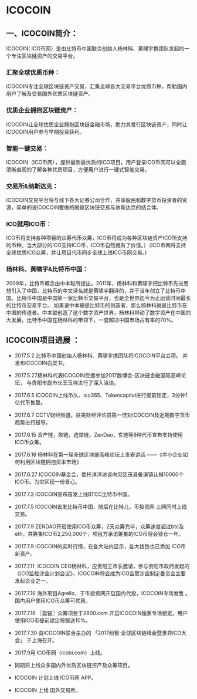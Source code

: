 ﻿# ICOCOIN
## 一、ICOCOIN简介：
ICOCOIN( ICO币网）是由比特币中国联合创始人杨林科、黄啸宇携团队发起的一个专注区块链资产的交易平台。
### 汇聚全球优质币种：
ICOCOIN专注全球区块链资产交易，汇集全球各大交易平台优质币种，帮助国内用户了解及交易国外优质区块链资产。
### 优质企业拥抱区块链资产：
ICOCOIN让全球优质企业拥抱区块链金融市场，助力其发行区块链资产，同时让ICOCOIN用户参与早期投资获利。
### 智能一键交易：
ICOCOIN（ICO币网），提供最新最优质的ICO项目，用户登录ICO币网可以全面清晰直观的了解各种优质项目，方便用户进行一键式智能交易。
### 交易所&纳斯达克：
ICOCOIN交易平台将与线下各大证券公司合作，共享股民和数字货币投资者的资源，简单的说ICOCOIN要做的就是区块链交易与纳斯达克的结合体。
### ICO就用ICO币：
ICO币将支持各种项目的众筹代币众筹，ICO币将成为各种区块链资产ICO所支持的币种。当大部分的ICO支持ICO币，ICO币自然就有了价值。）（ICO币网将支持全球优质ICO众筹，并让项目代币同步全球上线ICO币网交易。)
### 杨林科、黄啸宇&比特币中国：
2009年，比特币概念由中本聪所提出。2011年，杨林科和黄啸宇把比特币先进思想引入了中国，比特币的中文译名就是黄啸宇翻译的，并于当年创立了比特币中国。比特币中国是中国第一家比特币交易平台，也是全世界迄今为止运营时间最长的比特币交易平台。
如果说中本聪是比特币的创造者，那么杨林科就是比特币在中国的传道者。中本聪创造了这个数字资产世界，杨林科带动了数字资产在中国的大发展。比特币中国在杨林科的带领下，一度超过中国市场占有率的70%。

## ICOCOIN项目进展 ：
- 2017.5.2 比特币中国创始人杨林科、黄啸宇携团队将ICOCOIN平台立项。
并发布ICOCOIN白皮书。

- 2017.5.27杨林科代表ICOCOIN受邀参加2017数博会-区块链金融国际高峰论坛，
与贵阳市副市长王玉祥进行了深入洽谈。

- 2017.6.5 ICOCOIN上线币久、ico365、Tokencapital进行提前锁定，3分钟1亿代币售罄。​

- 2017.6.7 CCTV财经频道，驻美财经评论员陈一佳对ICOCOIN及近期数字货币趋势进行报导。​​

- 2017.6.15 资产链，盈链，选举链，ZenDao，玄链等9种代币宣布支持使用ICO币众筹。​​​

- 2017.6.16 杨林科在第一届全球区块链高峰论坛上发表讲话 ——《中小企业如何利用区块链拥抱资本市场》

- 2017.6.27 ICOCOIN基金会，委托洋洋访谈向灾区茂县叠溪镇认捐10000个ICO币。为灾区现一份爱心。​
​​
- 2017.7.2  ICOCOIN宣布首发上线BTCC比特币中国。

- 2017.7.5  ICOCOIN首发比特币中国，随后在比特儿，币投资网 三网同时上线交易。​​

- 2017.7.9	ZENDAO开启使用ICO币众筹，2天众筹完毕，众筹速度超过btc及eth，共筹集ICO币2,250,000个，项目方承诺筹集的ICO币将会锁仓一年。

- 2017.7.9  ICOCOIN的实时行情，在各大站内显示，各大钱包也已添加 ICO币新资产。

- 2017.7.11  ICOCOIN CEO杨林科，应贵阳王市长邀请，参与贵阳市政府发起的《ICO监控沙盒计划会议》，ICOCOIN将会成为ICO监管沙盒制定委员会主要发起企业之一。

- 2017.7.16  海外项目Agrello，于币投资网开启国内代投，ICOCOIN专场发售 。
国内用户使用ICO币众筹可优惠。

- 2017.7.16  〖盈链〗众筹项目于2800.com 开启ICOCOIN独家专场锁定。用户使用ICO币提前锁定将赠送10%。

- 2017.7.30 由ICOCOIN联合主办的 「2017纷智·全球区块链峰会暨世界ICO大会」 于上海召开。

- 2017.9月  ICO币网（icobi.com）上线。

-  同期将上线众多国内外优质区块链资产及众筹项目。

- ICOCOIN 计划上线 ICO币网 APP。

- ICOCOIN 上线 国外交易所。  
